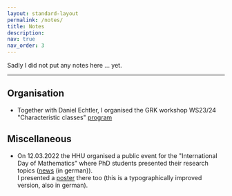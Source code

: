 ```yaml
---
layout: standard-layout
permalink: /notes/
title: Notes
description:
nav: true
nav_order: 3
---
```


Sadly I did not put any notes here ... yet.

***

## Organisation
- Together with Daniel Echtler, I organised the GRK workshop WS23/24 "Characteristic classes" [program](/assets/pdf/grk_workshop_charclasses.pdf)


## Miscellaneous
- On 12.03.2022 the HHU organised a public event for the "International Day of Mathematics"  where PhD students presented their research topics ([news](https://www.hhu.de/news-einzelansicht/so-innovativ-und-spannend-kann-mathematik-sein) (in german)). <br/> I presented a [poster](/assets/pdf/Poster_TagDerMathematik.pdf) there too (this is a typographically improved version, also in german).